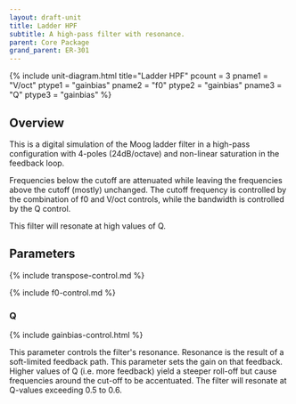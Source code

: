 ```yaml
---
layout: draft-unit
title: Ladder HPF
subtitle: A high-pass filter with resonance.
parent: Core Package
grand_parent: ER-301
---
```


{% include unit-diagram.html 
title="Ladder HPF"
pcount = 3
pname1 = "V/oct"
ptype1 = "gainbias"
pname2 = "f0"
ptype2 = "gainbias"
pname3 = "Q"
ptype3 = "gainbias"
%}

## Overview
This is a digital simulation of the Moog ladder filter in a high-pass configuration with 4-poles (24dB/octave) and non-linear saturation in the feedback loop.  

Frequencies below the cutoff are attenuated while leaving the frequencies above the cutoff (mostly) unchanged.  The cutoff frequency is controlled by the combination of f0 and V/oct controls, while the bandwidth is controlled by the Q control.

This filter will resonate at high values of Q.

## Parameters

{% include transpose-control.md %}

{% include f0-control.md %}

### Q
{% include gainbias-control.html %}

This parameter controls the filter's resonance. Resonance is the result of a soft-limited feedback path. This parameter sets the gain on that feedback. Higher values of Q (i.e. more feedback) yield a steeper roll-off but cause frequencies around the cut-off to be accentuated.  The filter will resonate at Q-values exceeding 0.5 to 0.6.